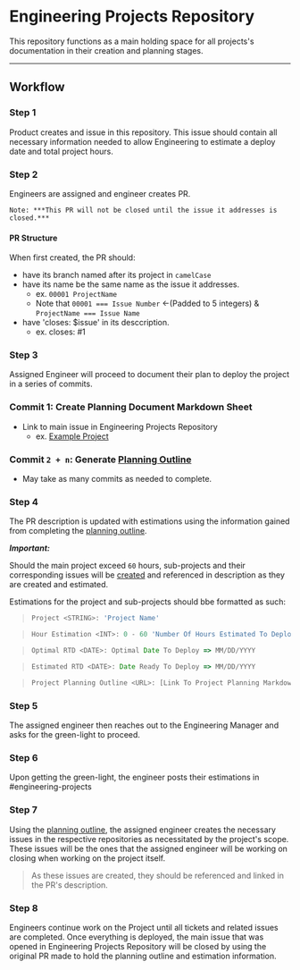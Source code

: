 # Engineering Projects Repository

This repository functions as a main holding space for all projects's documentation in their creation and planning stages.

---

## Workflow

### **Step 1**

Product creates and issue in this repository. This issue should contain all necessary information needed to allow Engineering to estimate a deploy date and total project hours.

### **Step 2**

Engineers are assigned and engineer creates PR.

```Note: ***This PR will not be closed until the issue it addresses is closed.***```

#### PR Structure

When first created, the PR should:

- have its branch named after its project in `camelCase`
- have its name be the same name as the issue it addresses.
  - ex. `00001 ProjectName`
  - Note that `00001 === Issue Number` <-(Padded to 5 integers) & `ProjectName === Issue Name`
- have 'closes: $issue' in its desccription.
  - ex. closes: #1

### **Step 3**

Assigned Engineer will proceed to document their plan to deploy the project in a series of commits.

### **Commit 1:** Create Planning Document Markdown Sheet

- Link to main issue in Engineering Projects Repository
  - ex. [Example Project](https://github.com/ah-superstruct/engineering-projects/issues/1)

### **Commit ```2 + n```:** Generate [Planning Outline](./planningOutline.md)

- May take as many commits as needed to complete.

### **Step 4**

The PR description is updated with estimations using the information gained from completing the [planning outline](./planningOutline.md).

***Important:***

Should the main project exceed ```60``` hours, sub-projects and their corresponding issues will be [created](README.md#step-7) and referenced in description as they are created and estimated.

Estimations for the project and sub-projects should bbe formatted as such:

> ``` Javascript
> Project <STRING>: 'Project Name'
> ```

> ``` Javascript
> Hour Estimation <INT>: 0 - 60 'Number Of Hours Estimated To Deploy'
> ```

> ``` Javascript
> Optimal RTD <DATE>: Optimal Date To Deploy => MM/DD/YYYY
> ```

> ``` Javascript
> Estimated RTD <DATE>: Date Ready To Deploy => MM/DD/YYYY
> ```

> ``` Javascript
> Project Planning Outline <URL>: [Link To Project Planning Markdown File On PR Branch]()
> ```

### **Step 5**

The assigned engineer then reaches out to the Engineering Manager and asks for the green-light to proceed.

### **Step 6**

Upon getting the green-light, the engineer posts their estimations in #engineering-projects

### **Step 7**

Using the [planning outline](./planningOutline.md), the assigned engineer creates the necessary issues in the respective repositories as necessitated by the project's scope. These issues will be the ones that the assigned engineer will be working on closing when working on the project itself. 

> As these issues are created, they should be referenced and linked in the PR's description.

### **Step 8**

Engineers continue work on the Project until all tickets and related issues are completed. Once everything is deployed, the main issue that was opened in Engineering Projects Repository will be closed by using the original PR made to hold the planning outline and estimation information.
